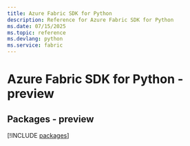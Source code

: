 ```yaml
---
title: Azure Fabric SDK for Python
description: Reference for Azure Fabric SDK for Python
ms.date: 07/15/2025
ms.topic: reference
ms.devlang: python
ms.service: fabric
---
```

# Azure Fabric SDK for Python - preview
## Packages - preview
[!INCLUDE [packages](fabric-index.md)]